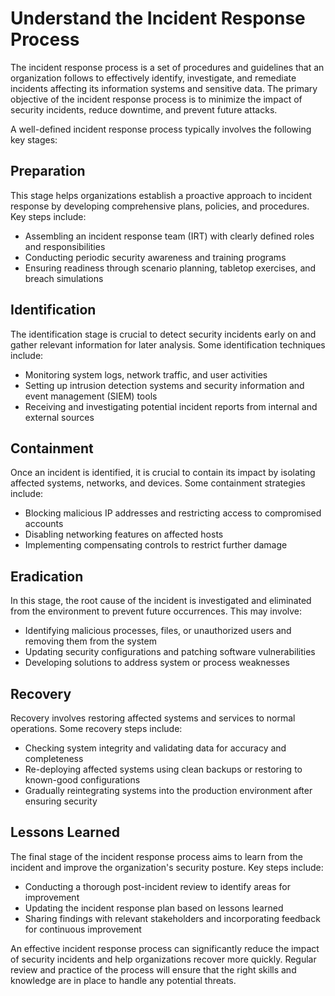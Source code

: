 # Understand the Incident Response Process

The incident response process is a set of procedures and guidelines that an organization follows to effectively identify, investigate, and remediate incidents affecting its information systems and sensitive data. The primary objective of the incident response process is to minimize the impact of security incidents, reduce downtime, and prevent future attacks.

A well-defined incident response process typically involves the following key stages:

## Preparation

This stage helps organizations establish a proactive approach to incident response by developing comprehensive plans, policies, and procedures. Key steps include:

- Assembling an incident response team (IRT) with clearly defined roles and responsibilities
- Conducting periodic security awareness and training programs
- Ensuring readiness through scenario planning, tabletop exercises, and breach simulations

## Identification

The identification stage is crucial to detect security incidents early on and gather relevant information for later analysis. Some identification techniques include:

- Monitoring system logs, network traffic, and user activities
- Setting up intrusion detection systems and security information and event management (SIEM) tools
- Receiving and investigating potential incident reports from internal and external sources

## Containment

Once an incident is identified, it is crucial to contain its impact by isolating affected systems, networks, and devices. Some containment strategies include:

- Blocking malicious IP addresses and restricting access to compromised accounts
- Disabling networking features on affected hosts
- Implementing compensating controls to restrict further damage

## Eradication

In this stage, the root cause of the incident is investigated and eliminated from the environment to prevent future occurrences. This may involve:

- Identifying malicious processes, files, or unauthorized users and removing them from the system
- Updating security configurations and patching software vulnerabilities
- Developing solutions to address system or process weaknesses

## Recovery

Recovery involves restoring affected systems and services to normal operations. Some recovery steps include:

- Checking system integrity and validating data for accuracy and completeness
- Re-deploying affected systems using clean backups or restoring to known-good configurations
- Gradually reintegrating systems into the production environment after ensuring security

## Lessons Learned

The final stage of the incident response process aims to learn from the incident and improve the organization's security posture. Key steps include:

- Conducting a thorough post-incident review to identify areas for improvement
- Updating the incident response plan based on lessons learned
- Sharing findings with relevant stakeholders and incorporating feedback for continuous improvement

An effective incident response process can significantly reduce the impact of security incidents and help organizations recover more quickly. Regular review and practice of the process will ensure that the right skills and knowledge are in place to handle any potential threats.